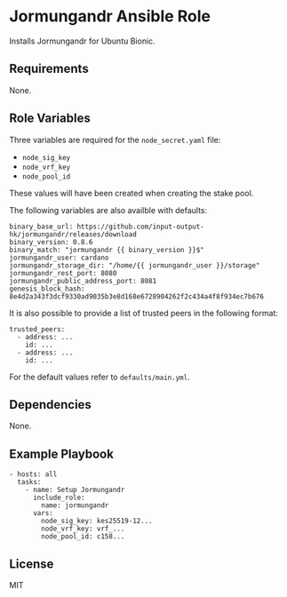 # Jormungandr Ansible Role

Installs Jormungandr for Ubuntu Bionic.

## Requirements

None.

## Role Variables

Three variables are required for the `node_secret.yaml` file:

- `node_sig_key`
- `node_vrf_key`
- `node_pool_id`

These values will have been created when creating the stake pool.

The following variables are also availble with defaults:

    binary_base_url: https://github.com/input-output-hk/jormungandr/releases/download
    binary_version: 0.8.6
    binary_match: "jormungandr {{ binary_version }}$"
    jormungandr_user: cardano
    jormungandr_storage_dir: "/home/{{ jormungandr_user }}/storage"
    jormungandr_rest_port: 8080
    jormungandr_public_address_port: 8081
    genesis_block_hash: 8e4d2a343f3dcf9330ad9035b3e8d168e6728904262f2c434a4f8f934ec7b676 

It is also possible to provide a list of trusted peers in the following format:

    trusted_peers:
      - address: ...
        id: ...
      - address: ...
        id: ...

For the default values refer to `defaults/main.yml`.

## Dependencies

None.

## Example Playbook

    - hosts: all
      tasks:
        - name: Setup Jormungandr
          include_role:
            name: jormungandr
          vars:
            node_sig_key: kes25519-12...
            node_vrf_key: vrf_...
            node_pool_id: c158...

## License

MIT
